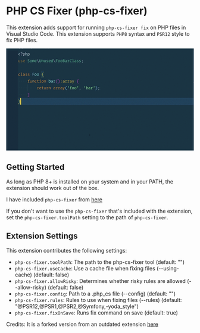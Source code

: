 # PHP CS Fixer (php-cs-fixer)

This extension adds support for running `php-cs-fixer fix` on PHP files in Visual Studio Code. This extension supports `PHP8` syntax and `PSR12` style to fix PHP files.

![demo](demo.gif)

## Getting Started

As long as PHP 8+ is installed on your system and in your PATH, the extension should work out of the box.

I have included `php-cs-fixer` from [here](https://github.com/FriendsOfPHP/PHP-CS-Fixer)

If you don't want to use the `php-cs-fixer` that's included with the extension, set the `php-cs-fixer.toolPath` setting to the path of `php-cs-fixer`.

## Extension Settings

This extension contributes the following settings:

* `php-cs-fixer.toolPath`: The path to the php-cs-fixer tool (default: "")
* `php-cs-fixer.useCache`: Use a cache file when fixing files (--using-cache) (default: false)
* `php-cs-fixer.allowRisky`: Determines whether risky rules are allowed (--allow-risky) (default: false)
* `php-cs-fixer.config`: Path to a .php_cs file (--config) (default: "")
* `php-cs-fixer.rules`: Rules to use when fixing files (--rules) (default: "@PSR12,@PSR1,@PSR2,@Symfony,-yoda_style")
* `php-cs-fixer.fixOnSave`: Runs fix command on save (default: true)

Credits: It is a forked version from an outdated extension [here](https://marketplace.visualstudio.com/items?itemName=fterrag.vscode-php-cs-fixer)
